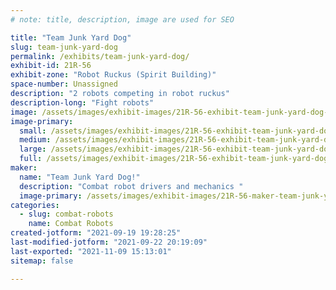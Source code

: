 ```yaml
---
# note: title, description, image are used for SEO

title: "Team Junk Yard Dog"
slug: team-junk-yard-dog
permalink: /exhibits/team-junk-yard-dog/
exhibit-id: 21R-56
exhibit-zone: "Robot Ruckus (Spirit Building)"
space-number: Unassigned
description: "2 robots competing in robot ruckus"
description-long: "Fight robots"
image: /assets/images/exhibit-images/21R-56-exhibit-team-junk-yard-dog-43-20210919-192546-9173-large.jpg
image-primary: 
  small: /assets/images/exhibit-images/21R-56-exhibit-team-junk-yard-dog-43-20210919-192546-9173-small.jpg
  medium: /assets/images/exhibit-images/21R-56-exhibit-team-junk-yard-dog-43-20210919-192546-9173-medium.jpg
  large: /assets/images/exhibit-images/21R-56-exhibit-team-junk-yard-dog-43-20210919-192546-9173-large.jpg
  full: /assets/images/exhibit-images/21R-56-exhibit-team-junk-yard-dog-43-20210919-192546-9173-full.jpg
maker: 
  name: "Team Junk Yard Dog!"
  description: "Combat robot drivers and mechanics "
  image-primary: /assets/images/exhibit-images/21R-56-maker-team-junk-yard-dog-20210919-192546-medium.jpg
categories: 
  - slug: combat-robots
    name: Combat Robots
created-jotform: "2021-09-19 19:28:25"
last-modified-jotform: "2021-09-22 20:19:09"
last-exported: "2021-11-09 15:13:01"
sitemap: false

---
```

